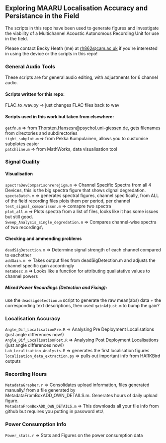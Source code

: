 ## Exploring MAARU Localisation Accuracy and Persistance in the Field

The scripts in this repo have been used to generate figures and investigate the viability of a Multichannel Acoustic Autonomous Recording Unit for use in the field. 

Please contact Becky Heath (me) at rh862@cam.ac.uk if you're interested in using the device or the scripts in this repo!


### General Audio Tools

These scripts are for general audio editing, with adjustments for 6 channel audio. 

#### Scripts written for this repo: 

FLAC_to_wav.py => just changes FLAC files back to wav



#### Scripts used in this work but taken from elsewhere:

``getfn.m`` => from Thorsten.Hansesn@psychol.uni-giessen.de, gets filenames from directories and subdirectories\
``tight_subplot.m`` => from Pekka Kumpulainen, allows you to customise subplotes easier \
``patchline.m`` => from MathWorks, data visualisation tool


### Signal Quality 

#### Visualisation
``spectraDevComparisonrerejigm.m`` => Channel Specific Spectra from all 4 Devices, this is the big spectra figure that shows dignal degredation. \
``spectaBatch.m`` => generates spectral figures, channel specifically, from ALL of the field recording files plots them per period, per channel \
``test_signal_comparisson.m`` => comapre two spectra \
``plot_all.m`` => Plots spectra from a list of files, looks like it has some issues but still good. \
``Sweep_Analysis_single_degredation.m`` => Compares channel-wise spectra of two recordings\

#### Checking and ammending problems
``deadSigDetection.m`` => Determine signal strength of each channel compared to eachother\
``addGain.m ``=> Takes output files from deadSigDetection.m and adjusts the channel specific gain accordingly\
``metaDesc.m`` => Looks like a function for attributing qualiatative values to channel powers

##### Mixed Power Recordings (Detection and Fixing): 
use the ``deadsigdetection.m`` script to generate the raw mean(abs) data + the corresponding text descriptions, 
then used ``gainAdjust.m`` to bump the gain?

### Localisation Accuracy 

``Angle_Dif_LocalisationPre.R`` => Analysing Pre Deployment Localisations (just angle differences now!)\
``Angle_Dif_LocalisationPost.R`` => Analysing Post Deployment Localisations (just angle differences now!)\
``Lab_Localisation_Analysis.R`` => generates the first localisation figures \
``localisation_data_extraction.py`` => pulls out important info from HARKBird outputs 

### Recording Hours

``MetadataGrapher.r`` => Consolidates upload information, files generated manually/ from a file generated by MetadataFromBoxADD_OWN_DETAILS.m. Generates hours of daily upload figure. \
``MetadataFromBoxADD_OWN_DETAILS.m`` => This downloads all your file info from github but requires you putting in password etc\

### Power Consumption Info
``Power_stats.r`` => Stats and Figures on the power consumption data 
